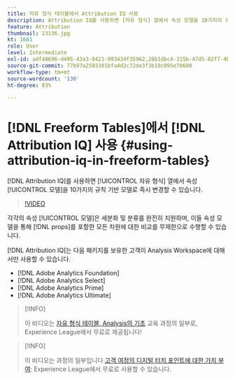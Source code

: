 ```yaml
---
title: 자유 형식 테이블에서 Attribution IQ 사용
description: Attribution IQ를 사용하면 [자유 형식] 열에서 속성 모델을 10가지의 규칙 기반 모델로 즉시 변경할 수 있습니다.
feature: Attribution
thumbnail: 23136.jpg
kt: 1661
role: User
level: Intermediate
exl-id: adf48696-d495-43a3-9421-993434f35962,28b1dbc4-315b-47d5-82f7-4b394ed31ad8
source-git-commit: 77b97a2593301bfa4d2c72de3f3b19c095e70600
workflow-type: tm+mt
source-wordcount: '130'
ht-degree: 83%

---
```


# [!DNL Freeform Tables]에서 [!DNL Attribution IQ] 사용 {#using-attribution-iq-in-freeform-tables}

[!DNL Attribution IQ]를 사용하면 [!UICONTROL 자유 형식] 열에서 속성 [!UICONTROL 모델]을 10가지의 규칙 기반 모델로 즉시 변경할 수 있습니다.

>[!VIDEO](https://video.tv.adobe.com/v/23136/?quality=12)

각각의 속성 [!UICONTROL 모델]은 세분화 및 분류를 완전히 지원하며, 이들 속성 모델을 통해 [!DNL props]를 포함한 모든 차원에 대한 비교를 무제한으로 수행할 수 있습니다.

[!DNL Attribution IQ]는 다음 패키지를 보유한 고객이 Analysis Workspace에 대해서만 사용할 수 있습니다.

* [!DNL Adobe Analytics Foundation]
* [!DNL Adobe Analytics Select]
* [!DNL Adobe Analytics Prime]
* [!DNL Adobe Analytics Ultimate]

>[!INFO]
>
> 이 비디오는 [자유 형식 테이블, Analysis의 기초](https://experienceleague.adobe.com/?recommended=Analytics-U-1-2020.3) 교육 과정의 일부로, Experience League에서 무료로 제공됩니다!

>[!INFO]
>
> 이 비디오는 과정의 일부입니다 [고객 여정의 디지털 터치 포인트에 대한 가치 부여](https://experienceleague.adobe.com/?recommended=Analytics-U-1-2020.2): Experience League에서 무료로 사용할 수 있습니다.
